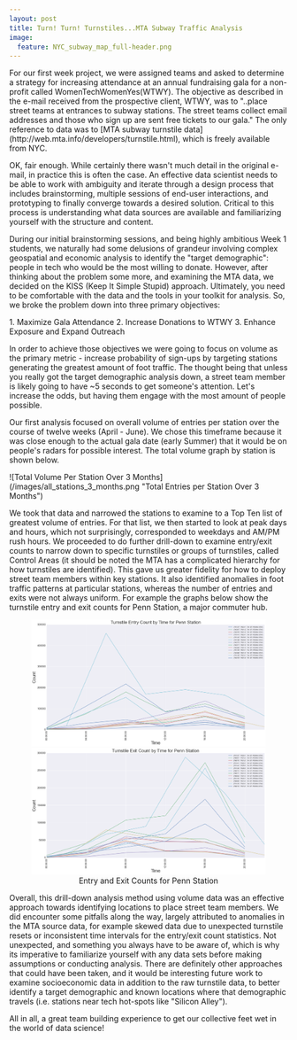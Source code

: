 ```yaml
---
layout: post
title: Turn! Turn! Turnstiles...MTA Subway Traffic Analysis
image:
  feature: NYC_subway_map_full-header.png
---
```

<p>For our first week project, we were assigned teams and asked to determine a
strategy for increasing attendance at an annual fundraising gala for a non-profit
called WomenTechWomenYes(WTWY).  The objective as described in the e-mail received
from the prospective client, WTWY, was to "..place street teams at entrances to subway stations. The street teams collect email addresses and those who sign up are sent free tickets to our gala."  The only reference to data was to [MTA subway turnstile data](http://web.mta.info/developers/turnstile.html), which is freely
available from NYC.</p>
<p>OK, fair enough.  While certainly there wasn't much detail in the original e-mail,
in practice this is often the case.  An effective data scientist needs to be
able to work with ambiguity and iterate through a design process that
includes brainstorming, multiple sessions of end-user interactions, and prototyping
to finally converge towards a desired solution.  Critical to this process is understanding what data sources are available and familiarizing yourself with the structure and content.
</p>
<p>During our initial brainstorming sessions, and being highly ambitious Week 1
students, we naturally had some delusions of grandeur involving complex geospatial and economic analysis to identify the "target demographic":  people in tech who would be the most willing to donate.  However, after thinking about the problem some more, and examining the MTA data, we decided on the KISS (Keep It Simple Stupid) approach.  Ultimately, you need to be comfortable with the data and the tools in your toolkit for analysis.  So, we broke the problem down into three primary objectives:</p>
1.  Maximize Gala Attendance
2.  Increase Donations to WTWY
3.  Enhance Exposure and Expand Outreach
<p>In order to achieve those objectives we were going to focus on volume as the primary metric - increase probability of sign-ups by targeting stations generating the greatest amount of foot traffic.  The thought being that unless you really got the target demographic analysis down, a street team member is likely going to have ~5 seconds to get someone's attention.  Let's increase the odds, but having them engage with the most amount of people possible.</p>
<p>Our first analysis focused on overall volume of entries per station over the course of twelve weeks (April - June).  We chose this timeframe because it was close enough to the actual gala date (early Summer) that it would be on people's radars for possible interest.  The total volume graph by station is shown below.</p>
![Total Volume Per Station Over 3 Months](/images/all_stations_3_months.png "Total Entries per Station Over 3 Months")
<p>We took that data and narrowed the stations to examine to a Top Ten list of greatest volume of entries.  For that list, we then started to look at peak days and hours, which not surprisingly, corresponded to weekdays and AM/PM rush hours.  We proceeded to do further drill-down to examine entry/exit counts to narrow down to specific turnstiles or groups of turnstiles, called Control Areas (it should be noted the MTA has a complicated hierarchy for how turnstiles are identified).  This gave us greater fidelity for how to deploy street team members within key stations.  It also identified anomalies in foot traffic patterns at particular stations, whereas the number of entries and exits were not always uniform.  For example the graphs below show the turnstile entry and exit counts for Penn Station, a major commuter hub.</p>
<figure class="half">
    <a href="/images/turnstile_entry_count_pennstation.png"><img src="/images/turnstile_entry_count_pennstation.png"></a>
    <a href="/images/turnstile_exit_count_pennstation.png"><img src="/images/turnstile_exit_count_pennstation.png"></a>
    <figcaption><center>Entry and Exit Counts for Penn Station</center></figcaption>
</figure>
<p>Overall, this drill-down analysis method using volume data was an effective approach towards identifying locations to place street team members.  We did encounter some pitfalls along the way, largely attributed to anomalies in the MTA source data, for example skewed data due to unexpected turnstile resets or inconsistent time intervals for the entry/exit count statistics.  Not unexpected, and something you always have to be aware of, which is why its imperative to familiarize yourself with any data sets before making assumptions or conducting analysis.  There are definitely other approaches that could have been taken, and it would be interesting future work to examine socioeconomic data in addition to the raw turnstile data, to better identify a target demographic and known locations where that demographic travels (i.e. stations near tech hot-spots like "Silicon Alley").</p>

<p>All in all, a great team building experience to get our collective feet wet in the world of data science!</p>
